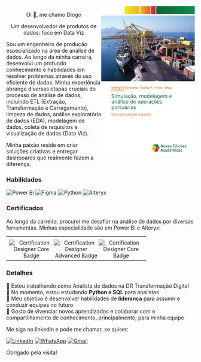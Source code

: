 <img align="right" width="250" height="400" src="https://github.com/diogogon/diogogon/blob/master/livro-completo-capa.png">

<p align="center">Oi 👋, me chamo Diogo</p>
<p align="center">Um desenvolvedor de produtos de dados: foco em Data Viz</p>

Sou um engenheiro de produção especializado na área de análise de dados. Ao longo da minha carreira, desenvolvi um profundo conhecimento e habilidades em resolver problemas através do uso eficiente de dados. Minha experiência abrange diversas etapas cruciais do processo de análise de dados, incluindo ETL (Extração, Transformação e Carregamento), limpeza de dados, análise exploratória de dados (EDA), modelagem de dados, coleta de requisitos e visualização de dados (Data Viz).

Minha paixão reside em criar soluções criativas e entregar dashboards que realmente fazem a diferença.

<h3 align="left">Habilidades</h3>

![Power Bi](https://img.shields.io/badge/power_bi-F2C811?style=for-the-badge&logo=powerbi&logoColor=black)
![Figma](https://img.shields.io/badge/figma-%23F24E1E.svg?style=for-the-badge&logo=figma&logoColor=white)
![Python](https://img.shields.io/badge/python-3670A0?style=for-the-badge&logo=python&logoColor=ffdd54)
![Alteryx](https://img.shields.io/badge/Alteryx-02569B?logo=alteryx&logoColor=white&style=for-the-badge)

<!-- Fazer badges personalizadas
https://www.linkedin.com/pulse/como-criar-badges-figurinhas-personalizadas-github-giacomelli/
-->

<h3 align="left">Certificados</h3>

Ao longo da carreira, procurei me desafiar na análise de dados por diversas ferramentas. Minhas especialidade são em Power BI e Alteryx:

<table align="center">
  <th></th>
  <tr>
    <td align="center">
      <img src="https://images.credly.com/size/680x680/images/14744318-8d6a-49c3-971d-6a4a0f524925/Certification_Designer_Core.png" alt="Certification Designer Core Badge" align="left" width="120px">
      <img src="https://images.credly.com/size/680x680/images/de878f56-515d-40e5-b102-e667192c6f08/Certification_Designer_Advanced.png" alt="Certification Designer Advanced Badge" align="left" width="120px">
      <img src="https://images.credly.com/size/680x680/images/619f60f8-4f63-4772-910e-dc31c6f2f7e8/image.png" alt="Certification Designer Core Badge" align="left" width="120px">
    </td>
  </tr>
</table>

<h3 align="left">Detalhes</h3>

🔭 Estou trabalhando como Analista de dados na DR Transformação Digital  
🌱 No momento, estou estudando **Python e SQL** para analistas  
🎯 Meu objetivo é desenvolver habilidades de **liderança** para assumir e conduzir equipes no futuro  
🤗 Gosto de vivenciar novos aprendizados e colaborar com o compartilhamento de conhecimento, principalmente, para minha equipe  

Me siga no linkedin e pode me chamar, se quiser:

<!-- Ver a viabilidade do site:
[![Google Sites](https://img.shields.io/badge/google-4285F4?style=for-the-badge&logo=google&logoColor=white)](https://sites.google.com/view/diogogoncalvespbi) 
-->

[![LinkedIn](https://img.shields.io/badge/linkedin-%230077B5.svg?style=for-the-badge&logo=linkedin&logoColor=white)](https://www.linkedin.com/in/diogogon/)
[![WhatsApp](https://img.shields.io/badge/WhatsApp-25D366?style=for-the-badge&logo=whatsapp&logoColor=white)](https://api.whatsapp.com/send?phone=55027998619461&text=Hello!)
[![Gmail](https://img.shields.io/badge/Gmail-D14836?style=for-the-badge&logo=gmail&logoColor=white)](mailto:dio.goncalves90@gmail.com)

Obrigado pela visita!
